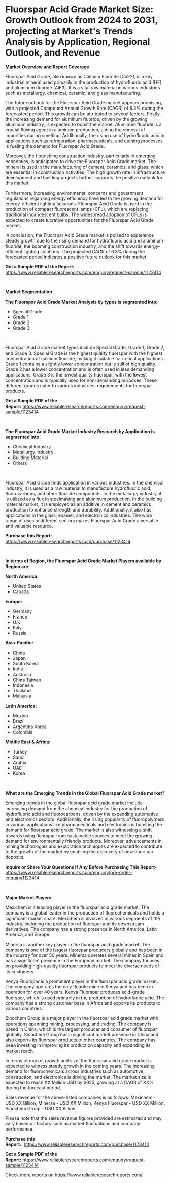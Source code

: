 <p><h1>Fluorspar Acid Grade Market Size: Growth Outlook from 2024 to 2031, projecting at Market's Trends Analysis by Application, Regional Outlook, and Revenue</h1></p><p><strong>Market Overview and Report Coverage</strong></p>
<p><p>Fluorspar Acid Grade, also known as Calcium Fluoride (CaF2), is a key industrial mineral used primarily in the production of hydrofluoric acid (HF) and aluminum fluoride (AlF3). It is a vital raw material in various industries such as metallurgy, chemical, ceramic, and glass manufacturing.</p><p>The future outlook for the Fluorspar Acid Grade market appears promising, with a projected Compound Annual Growth Rate (CAGR) of 6.3% during the forecasted period. This growth can be attributed to several factors. Firstly, the increasing demand for aluminum fluoride, driven by the growing aluminum industry, is expected to boost the market. Aluminum fluoride is a crucial fluxing agent in aluminum production, aiding the removal of impurities during smelting. Additionally, the rising use of hydrofluoric acid in applications such as refrigeration, pharmaceuticals, and etching processes is fueling the demand for Fluorspar Acid Grade.</p><p>Moreover, the flourishing construction industry, particularly in emerging economies, is anticipated to drive the Fluorspar Acid Grade market. The mineral is used in the manufacturing of cement, ceramics, and glass, which are essential in construction activities. The high growth rate in infrastructure development and building projects further supports the positive outlook for this market.</p><p>Furthermore, increasing environmental concerns and government regulations regarding energy efficiency have led to the growing demand for energy-efficient lighting solutions. Fluorspar Acid Grade is used in the production of compact fluorescent lamps (CFL), which are replacing traditional incandescent bulbs. The widespread adoption of CFLs is expected to create lucrative opportunities for the Fluorspar Acid Grade market.</p><p>In conclusion, the Fluorspar Acid Grade market is poised to experience steady growth due to the rising demand for hydrofluoric acid and aluminum fluoride, the booming construction industry, and the shift towards energy-efficient lighting solutions. The projected CAGR of 6.3% during the forecasted period indicates a positive future outlook for this market.</p></p>
<p><strong>Get a Sample PDF of the Report:</strong> <a href="https://www.reliableresearchreports.com/enquiry/request-sample/1123414">https://www.reliableresearchreports.com/enquiry/request-sample/1123414</a></p>
<p>&nbsp;</p>
<p><strong>Market Segmentation</strong></p>
<p><strong>The Fluorspar Acid Grade Market Analysis by types is segmented into:</strong></p>
<p><ul><li>Special Grade</li><li>Grade 1</li><li>Grade 2</li><li>Grade 3</li></ul></p>
<p>&nbsp;</p>
<p><p>Fluorspar Acid Grade market types include Special Grade, Grade 1, Grade 2, and Grade 3. Special Grade is the highest quality fluorspar with the highest concentration of calcium fluoride, making it suitable for critical applications. Grade 1 contains a slightly lower concentration but is still of high quality. Grade 2 has a lower concentration and is often used in less demanding applications. Grade 3 is the lowest quality fluorspar, with the lowest concentration and is typically used for non-demanding purposes. These different grades cater to various industries' requirements for fluorspar products.</p></p>
<p><strong>Get a Sample PDF of the Report:</strong>&nbsp;<a href="https://www.reliableresearchreports.com/enquiry/request-sample/1123414">https://www.reliableresearchreports.com/enquiry/request-sample/1123414</a></p>
<p>&nbsp;</p>
<p><strong>The Fluorspar Acid Grade Market Industry Research by Application is segmented into:</strong></p>
<p><ul><li>Chemical Industry</li><li>Metallurgy Industry</li><li>Building Material</li><li>Others</li></ul></p>
<p>&nbsp;</p>
<p><p>Fluorspar Acid Grade finds application in various industries. In the chemical industry, it is used as a raw material to manufacture hydrofluoric acid, fluorocarbons, and other fluoride compounds. In the metallurgy industry, it is utilized as a flux in steelmaking and aluminum production. In the building material market, it is employed as an additive in cement and ceramics production to enhance strength and durability. Additionally, it also has applications in the glass, enamel, and electronics industries. The wide range of uses in different sectors makes Fluorspar Acid Grade a versatile and valuable resource.</p></p>
<p><strong>Purchase this Report:</strong>&nbsp; <a href="https://www.reliableresearchreports.com/purchase/1123414">https://www.reliableresearchreports.com/purchase/1123414</a></p>
<p>&nbsp;</p>
<p><strong>In terms of Region, the Fluorspar Acid Grade Market Players available by Region are:</strong></p>
<p>
    <p> <strong> North America: </strong>
        <ul>
            <li>United States</li>
            <li>Canada</li>
        </ul>
        </p> 
    <p> <strong> Europe: </strong>
        <ul>
            <li>Germany</li>
            <li>France</li>
            <li>U.K.</li>
            <li>Italy</li>
            <li>Russia</li>
        </ul>
        </p> 
    <p> <strong> Asia-Pacific: </strong>
        <ul>
            <li>China</li>
            <li>Japan</li>
            <li>South Korea</li>
            <li>India</li>
            <li>Australia</li>
            <li>China Taiwan</li>
            <li>Indonesia</li>
            <li>Thailand</li>
            <li>Malaysia</li>
        </ul>
        </p> 
    <p> <strong> Latin America: </strong>
        <ul>
            <li>Mexico</li>
            <li>Brazil</li>
            <li>Argentina Korea</li>
            <li>Colombia</li>
        </ul>
        </p> 
    <p> <strong> Middle East & Africa: </strong>
        <ul>
            <li>Turkey</li>
            <li>Saudi</li>
            <li>Arabia</li>
            <li>UAE</li>
            <li>Korea</li>
        </ul>
    </p>
    </p>
<p>&nbsp;</p>
<p><strong>What are the Emerging Trends in the Global Fluorspar Acid Grade market?</strong></p>
<p><p>Emerging trends in the global fluorspar acid grade market include increasing demand from the chemical industry for the production of hydrofluoric acid and fluorocarbons, driven by the expanding automotive and electronics sectors. Additionally, the rising popularity of fluoropolymers in various applications like pharmaceuticals and electronics is boosting the demand for fluorspar acid grade. The market is also witnessing a shift towards using fluorspar from sustainable sources to meet the growing demand for environmentally friendly products. Moreover, advancements in mining technologies and exploration techniques are expected to contribute to the growth of the market by enabling the discovery of new fluorspar deposits.</p></p>
<p><strong>Inquire or Share Your Questions If Any Before Purchasing This Report</strong>- <a href="https://www.reliableresearchreports.com/enquiry/pre-order-enquiry/1123414">https://www.reliableresearchreports.com/enquiry/pre-order-enquiry/1123414</a></p>
<p>&nbsp;</p>
<p><strong>Major Market Players</strong></p>
<p><p>Mexichem is a leading player in the fluorspar acid grade market. The company is a global leader in the production of fluorochemicals and holds a significant market share. Mexichem is involved in various segments of the industry, including the production of fluorspar and its downstream derivatives. The company has a strong presence in North America, Latin America, and Europe.</p><p>Minersa is another key player in the fluorspar acid grade market. The company is one of the largest fluorspar producers globally and has been in the industry for over 50 years. Minersa operates several mines in Spain and has a significant presence in the European market. The company focuses on providing high-quality fluorspar products to meet the diverse needs of its customers.</p><p>Kenya Fluorspar is a prominent player in the fluorspar acid grade market. The company operates the only fluorite mine in Kenya and has been in operation for over 40 years. Kenya Fluorspar produces acid-grade fluorspar, which is used primarily in the production of hydrofluoric acid. The company has a strong customer base in Africa and exports its products to various countries.</p><p>Sinochem Group is a major player in the fluorspar acid grade market with operations spanning mining, processing, and trading. The company is based in China, which is the largest producer and consumer of fluorspar globally. Sinochem Group has a significant market presence in China and also exports its fluorspar products to other countries. The company has been investing in improving its production capacity and expanding its market reach.</p><p>In terms of market growth and size, the fluorspar acid grade market is expected to witness steady growth in the coming years. The increasing demand for fluorochemicals across industries such as automotive, construction, and electronics is driving the market. The market size is expected to reach XX Million USD by 2025, growing at a CAGR of XX% during the forecast period.</p><p>Sales revenue for the above-listed companies is as follows: Mexichem - USD XX Billion, Minersa - USD XX Million, Kenya Fluorspar - USD XX Million, Sinochem Group - USD XX Billion.</p><p>Please note that the sales revenue figures provided are estimated and may vary based on factors such as market fluctuations and company performance.</p></p>
<p><strong>Purchase this Report:</strong>&nbsp;&nbsp;<a href="https://www.reliableresearchreports.com/purchase/1123414">https://www.reliableresearchreports.com/purchase/1123414</a></p>
<p></p>
<p><strong>Get a Sample PDF of the Report:</strong>&nbsp;<a href="https://www.reliableresearchreports.com/enquiry/request-sample/1123414">https://www.reliableresearchreports.com/enquiry/request-sample/1123414</a></p>
<p>Check more reports on https://www.reliableresearchreports.com/</p>